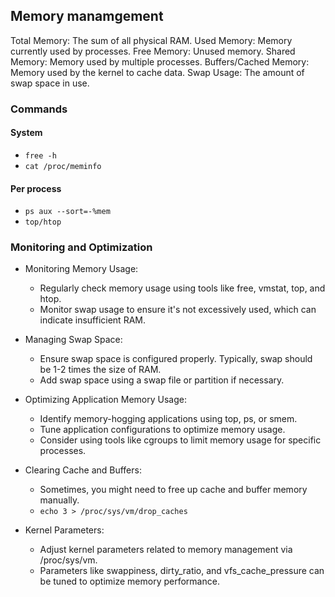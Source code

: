 ## Memory manamgement


Total Memory: The sum of all physical RAM.
Used Memory: Memory currently used by processes.
Free Memory: Unused memory.
Shared Memory: Memory used by multiple processes.
Buffers/Cached Memory: Memory used by the kernel to cache data.
Swap Usage: The amount of swap space in use.


### Commands

#### System
* `free -h`
* `cat /proc/meminfo`
#### Per process
* `ps aux --sort=-%mem`
* `top/htop`




### Monitoring and Optimization

* Monitoring Memory Usage:
    * Regularly check memory usage using tools like free, vmstat, top, and htop.
    * Monitor swap usage to ensure it's not excessively used, which can indicate insufficient RAM.

* Managing Swap Space:
    * Ensure swap space is configured properly. Typically, swap should be 1-2 times the size of RAM.
    * Add swap space using a swap file or partition if necessary.

* Optimizing Application Memory Usage:
    * Identify memory-hogging applications using top, ps, or smem.
    * Tune application configurations to optimize memory usage.
    * Consider using tools like cgroups to limit memory usage for specific processes.

* Clearing Cache and Buffers:
    * Sometimes, you might need to free up cache and buffer memory manually.
    * `echo 3 > /proc/sys/vm/drop_caches`

* Kernel Parameters:
    * Adjust kernel parameters related to memory management via /proc/sys/vm.
    * Parameters like swappiness, dirty_ratio, and vfs_cache_pressure can be tuned to optimize memory performance.